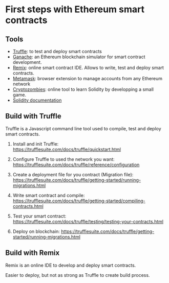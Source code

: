 # First steps with Ethereum smart contracts

## Tools

- [Truffle](https://trufflesuite.com/index.html): to test and deploy smart contracts
- [Ganache](https://trufflesuite.com/ganache/): an Ethereum blockchain simulator for smart contract development.
- [Remix](https://remix.ethereum.org/): online smart contract IDE. Allows to write, test and deploy smart contracts.
- [Metamask](https://metamask.io/): browser extension to manage accounts from any Ethereum network
- [Cryptozombies](https://cryptozombies.io/): online tool to learn Solidity by developping a small game.
- [Solidity documentation](https://docs.soliditylang.org/en/latest/)


## Build with Truffle

Truffle is a Javascript command line tool used to compile, test and deploy smart contracts.

1. Install and init Truffle: https://trufflesuite.com/docs/truffle/quickstart.html

2. Configure Truffle to used the network you want: https://trufflesuite.com/docs/truffle/reference/configuration

3. Create a deployment file for you contract (Migration file): https://trufflesuite.com/docs/truffle/getting-started/running-migrations.html

4. Write smart contract and compile: https://trufflesuite.com/docs/truffle/getting-started/compiling-contracts.html

5. Test your smart contract: https://trufflesuite.com/docs/truffle/testing/testing-your-contracts.html

6. Deploy on blockchain: https://trufflesuite.com/docs/truffle/getting-started/running-migrations.html


## Build with Remix

Remix is an online IDE to develop and deploy smart contracts.

Easier to deploy, but not as strong as Truffle to create build process.